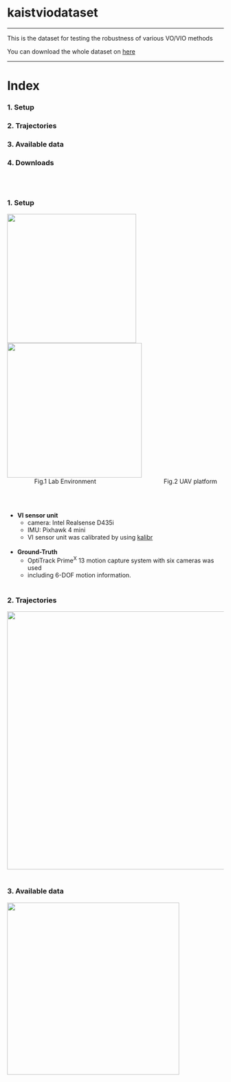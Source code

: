 # kaistviodataset

***
This is the dataset for testing the robustness of various VO/VIO methods

You can download the whole dataset on [here](https://www.google.com/)
***
# Index
### 1. Setup
### 2. Trajectories
### 3. Available data
### 4. Downloads
<br><br>


### 1. Setup
<div>
<img width="300" src=https://user-images.githubusercontent.com/45934290/96550149-77b69100-12eb-11eb-91da-2d413cae40d6.png>
<img width="313" src=https://user-images.githubusercontent.com/45934290/96550443-d419b080-12eb-11eb-805d-dab8393dd6f0.png>
<br>&nbsp;&nbsp;&nbsp;&nbsp;&nbsp;&nbsp;&nbsp;&nbsp;&nbsp;&nbsp;&nbsp;&nbsp;&nbsp;&nbsp;&nbsp;&nbsp;Fig.1 Lab Environment  &nbsp;&nbsp;&nbsp;&nbsp;&nbsp;&nbsp;&nbsp;&nbsp;&nbsp;&nbsp;&nbsp;&nbsp;&nbsp;&nbsp;&nbsp;&nbsp;&nbsp;&nbsp;&nbsp;&nbsp;&nbsp;&nbsp;&nbsp;&nbsp;&nbsp;&nbsp;&nbsp;&nbsp;&nbsp;&nbsp;&nbsp;&nbsp;&nbsp;&nbsp;&nbsp;&nbsp;&nbsp;&nbsp;&nbsp;Fig.2 UAV platform

<br><br>
+ **VI sensor unit**
    + camera: Intel Realsense D435i
    + IMU: Pixhawk 4 mini
    + VI sensor unit was calibrated by using [kalibr](https://github.com/ethz-asl/kalibr)
    <br>
+ **Ground-Truth**
    + OptiTrack Prime<sup>X</sup> 13 motion capture system with six cameras was used
    + including 6-DOF motion information.
    <br><br>

### 2. Trajectories
<img width="600" src="https://user-images.githubusercontent.com/45934290/96549200-222db480-12ea-11eb-8273-30d08be27316.png"><br><br>

### 3. Available data
<img width="400" src=https://user-images.githubusercontent.com/45934290/96554882-13e39680-12f2-11eb-9464-135aca484dc4.png>




